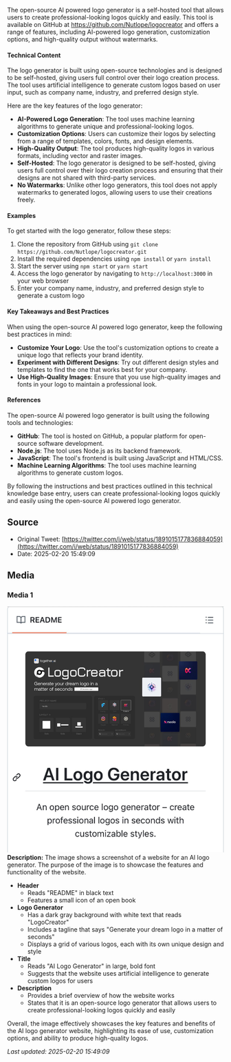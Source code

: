 The open-source AI powered logo generator is a self-hosted tool that allows users to create professional-looking logos quickly and easily. This tool is available on GitHub at https://github.com/Nutlope/logocreator and offers a range of features, including AI-powered logo generation, customization options, and high-quality output without watermarks.

#### Technical Content
The logo generator is built using open-source technologies and is designed to be self-hosted, giving users full control over their logo creation process. The tool uses artificial intelligence to generate custom logos based on user input, such as company name, industry, and preferred design style.

Here are the key features of the logo generator:

* **AI-Powered Logo Generation**: The tool uses machine learning algorithms to generate unique and professional-looking logos.
* **Customization Options**: Users can customize their logos by selecting from a range of templates, colors, fonts, and design elements.
* **High-Quality Output**: The tool produces high-quality logos in various formats, including vector and raster images.
* **Self-Hosted**: The logo generator is designed to be self-hosted, giving users full control over their logo creation process and ensuring that their designs are not shared with third-party services.
* **No Watermarks**: Unlike other logo generators, this tool does not apply watermarks to generated logos, allowing users to use their creations freely.

#### Examples
To get started with the logo generator, follow these steps:

1. Clone the repository from GitHub using `git clone https://github.com/Nutlope/logocreator.git`
2. Install the required dependencies using `npm install` or `yarn install`
3. Start the server using `npm start` or `yarn start`
4. Access the logo generator by navigating to `http://localhost:3000` in your web browser
5. Enter your company name, industry, and preferred design style to generate a custom logo

#### Key Takeaways and Best Practices
When using the open-source AI powered logo generator, keep the following best practices in mind:

* **Customize Your Logo**: Use the tool's customization options to create a unique logo that reflects your brand identity.
* **Experiment with Different Designs**: Try out different design styles and templates to find the one that works best for your company.
* **Use High-Quality Images**: Ensure that you use high-quality images and fonts in your logo to maintain a professional look.

#### References
The open-source AI powered logo generator is built using the following tools and technologies:

* **GitHub**: The tool is hosted on GitHub, a popular platform for open-source software development.
* **Node.js**: The tool uses Node.js as its backend framework.
* **JavaScript**: The tool's frontend is built using JavaScript and HTML/CSS.
* **Machine Learning Algorithms**: The tool uses machine learning algorithms to generate custom logos.

By following the instructions and best practices outlined in this technical knowledge base entry, users can create professional-looking logos quickly and easily using the open-source AI powered logo generator.
## Source

- Original Tweet: [https://twitter.com/i/web/status/1891015177836884059](https://twitter.com/i/web/status/1891015177836884059)
- Date: 2025-02-20 15:49:09


## Media

### Media 1
![media_0](./media_0.jpg)
**Description:** The image shows a screenshot of a website for an AI logo generator. The purpose of the image is to showcase the features and functionality of the website.

* **Header**
	+ Reads "README" in black text
	+ Features a small icon of an open book
* **Logo Generator**
	+ Has a dark gray background with white text that reads "LogoCreator"
	+ Includes a tagline that says "Generate your dream logo in a matter of seconds"
	+ Displays a grid of various logos, each with its own unique design and style
* **Title**
	+ Reads "AI Logo Generator" in large, bold font
	+ Suggests that the website uses artificial intelligence to generate custom logos for users
* **Description**
	+ Provides a brief overview of how the website works
	+ States that it is an open-source logo generator that allows users to create professional-looking logos quickly and easily

Overall, the image effectively showcases the key features and benefits of the AI logo generator website, highlighting its ease of use, customization options, and ability to produce high-quality logos.

*Last updated: 2025-02-20 15:49:09*
